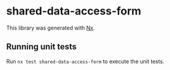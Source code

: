 # shared-data-access-form

This library was generated with [Nx](https://nx.dev).

## Running unit tests

Run `nx test shared-data-access-form` to execute the unit tests.
